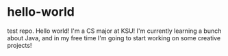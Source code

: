 # hello-world
test repo.
Hello world!
I'm a CS major at KSU! I'm currently learning a bunch about Java, and in my free time I'm going to start working on some creative projects!

